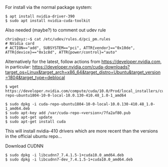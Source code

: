 For install via the normal package system:

```
$ apt install nvidia-driver-390
$ sudo apt install nvidia-cuda-toolkit
```

Also needed (maybe?) to comment out udev rule

```
chris@xyz:~$ cat /etc/udev/rules.d/pci_pm.rules 
# NVidia card
# ACTION=="add", SUBSYSTEM=="pci", ATTR{vendor}=="0x10de", ATTR{device}=="0x1c8d", ATTR{power/control}="auto"
```

Alternatively for the latest, follow actions from https://developer.nvidia.com, in particular:
https://developer.nvidia.com/cuda-downloads?target_os=Linux&target_arch=x86_64&target_distro=Ubuntu&target_version=1804&target_type=deblocal

```
$ wget https://developer.nvidia.com/compute/cuda/10.0/Prod/local_installers/cuda-repo-ubuntu1804-10-0-local-10.0.130-410.48_1.0-1_amd64

$ sudo dpkg -i cuda-repo-ubuntu1804-10-0-local-10.0.130-410.48_1.0-1_amd64.deb
$ sudo apt-key add /var/cuda-repo-<version>/7fa2af80.pub
$ sudo apt-get update
$ sudo apt-get install cuda
```

This will install nvidia-410 drivers which are more recent than the versions in
the official ubuntu repo...

Download CUDNN

```
$ sudo dpkg -i libcudnn7_7.4.1.5-1+cuda10.0_amd64.deb
$ sudo dpkg -i libcudnn7-dev_7.4.1.5-1+cuda10.0_amd64.deb 
```
